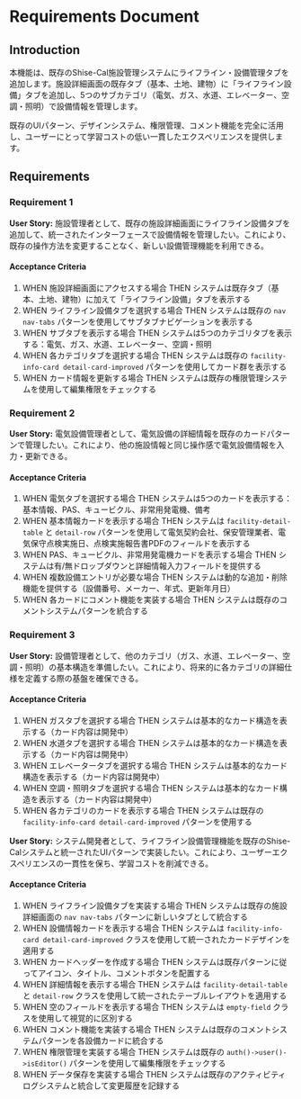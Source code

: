 # Requirements Document

## Introduction

本機能は、既存のShise-Cal施設管理システムにライフライン・設備管理タブを追加します。施設詳細画面の既存タブ（基本、土地、建物）に「ライフライン設備」タブを追加し、5つのサブカテゴリ（電気、ガス、水道、エレベーター、空調・照明）で設備情報を管理します。

既存のUIパターン、デザインシステム、権限管理、コメント機能を完全に活用し、ユーザーにとって学習コストの低い一貫したエクスペリエンスを提供します。

## Requirements

### Requirement 1

**User Story:** 施設管理者として、既存の施設詳細画面にライフライン設備タブを追加して、統一されたインターフェースで設備情報を管理したい。これにより、既存の操作方法を変更することなく、新しい設備管理機能を利用できる。

#### Acceptance Criteria

1. WHEN 施設詳細画面にアクセスする場合 THEN システムは既存タブ（基本、土地、建物）に加えて「ライフライン設備」タブを表示する
2. WHEN ライフライン設備タブを選択する場合 THEN システムは既存の `nav nav-tabs` パターンを使用してサブタブナビゲーションを表示する
3. WHEN サブタブを表示する場合 THEN システムは5つのカテゴリタブを表示する：電気、ガス、水道、エレベーター、空調・照明
4. WHEN 各カテゴリタブを選択する場合 THEN システムは既存の `facility-info-card detail-card-improved` パターンを使用してカード群を表示する
5. WHEN カード情報を更新する場合 THEN システムは既存の権限管理システムを使用して編集権限をチェックする



### Requirement 2

**User Story:** 電気設備管理者として、電気設備の詳細情報を既存のカードパターンで管理したい。これにより、他の施設情報と同じ操作感で電気設備情報を入力・更新できる。

#### Acceptance Criteria

1. WHEN 電気タブを選択する場合 THEN システムは5つのカードを表示する：基本情報、PAS、キュービクル、非常用発電機、備考
2. WHEN 基本情報カードを表示する場合 THEN システムは `facility-detail-table` と `detail-row` パターンを使用して電気契約会社、保安管理業者、電気保守点検実施日、点検実施報告書PDFのフィールドを表示する
3. WHEN PAS、キュービクル、非常用発電機カードを表示する場合 THEN システムは有/無ドロップダウンと詳細情報入力フィールドを提供する
4. WHEN 複数設備エントリが必要な場合 THEN システムは動的な追加・削除機能を提供する（設備番号、メーカー、年式、更新年月日）
5. WHEN 各カードにコメント機能を実装する場合 THEN システムは既存のコメントシステムパターンを統合する





### Requirement 3

**User Story:** 設備管理者として、他のカテゴリ（ガス、水道、エレベーター、空調・照明）の基本構造を準備したい。これにより、将来的に各カテゴリの詳細仕様を定義する際の基盤を確保できる。

#### Acceptance Criteria

1. WHEN ガスタブを選択する場合 THEN システムは基本的なカード構造を表示する（カード内容は開発中）
2. WHEN 水道タブを選択する場合 THEN システムは基本的なカード構造を表示する（カード内容は開発中）
3. WHEN エレベータータブを選択する場合 THEN システムは基本的なカード構造を表示する（カード内容は開発中）
4. WHEN 空調・照明タブを選択する場合 THEN システムは基本的なカード構造を表示する（カード内容は開発中）
5. WHEN 各カテゴリのカードを表示する場合 THEN システムは既存の `facility-info-card detail-card-improved` パターンを使用する

**User Story:** システム開発者として、ライフライン設備管理機能を既存のShise-Calシステムと統一されたUIパターンで実装したい。これにより、ユーザーエクスペリエンスの一貫性を保ち、学習コストを削減できる。

#### Acceptance Criteria

1. WHEN ライフライン設備タブを実装する場合 THEN システムは既存の施設詳細画面の `nav nav-tabs` パターンに新しいタブとして統合する
2. WHEN 設備情報カードを表示する場合 THEN システムは `facility-info-card detail-card-improved` クラスを使用して統一されたカードデザインを適用する
3. WHEN カードヘッダーを作成する場合 THEN システムは既存パターンに従ってアイコン、タイトル、コメントボタンを配置する
4. WHEN 詳細情報を表示する場合 THEN システムは `facility-detail-table` と `detail-row` クラスを使用して統一されたテーブルレイアウトを適用する
5. WHEN 空のフィールドを表示する場合 THEN システムは `empty-field` クラスを使用して視覚的に区別する
6. WHEN コメント機能を実装する場合 THEN システムは既存のコメントシステムパターンを各設備カードに統合する
7. WHEN 権限管理を実装する場合 THEN システムは既存の `auth()->user()->isEditor()` パターンを使用して編集権限をチェックする
8. WHEN データ保存を実装する場合 THEN システムは既存のアクティビティログシステムと統合して変更履歴を記録する